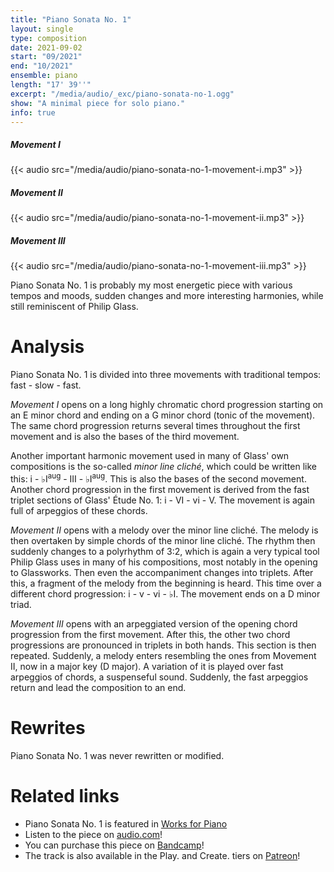 ```yaml
---
title: "Piano Sonata No. 1"
layout: single
type: composition
date: 2021-09-02
start: "09/2021"
end: "10/2021"
ensemble: piano
length: "17' 39''"
excerpt: "/media/audio/_exc/piano-sonata-no-1.ogg"
show: "A minimal piece for solo piano."
info: true
---
```


##### Movement I

{{< audio src="/media/audio/piano-sonata-no-1-movement-i.mp3" >}}

##### Movement II

{{< audio src="/media/audio/piano-sonata-no-1-movement-ii.mp3" >}}

##### Movement III

{{< audio src="/media/audio/piano-sonata-no-1-movement-iii.mp3" >}}

Piano Sonata No. 1 is probably my most energetic piece with various tempos and moods, sudden changes and more interesting harmonies, while still reminiscent of Philip Glass.

# Analysis

Piano Sonata No. 1 is divided into three movements with traditional tempos: fast - slow - fast.

*Movement I* opens on a long highly chromatic chord progression starting on an E minor chord and ending on a G minor chord (tonic of the movement). The same chord progression returns several times throughout the first movement and is also the bases of the third movement. 

Another important harmonic movement used in many of Glass' own compositions is the so-called *minor line cliché*, which could be written like this: i - &#9837;I<sup>aug</sup> - III - &#9837;I<sup>aug</sup>. This is also the bases of the second movement. Another chord progression in the first movement is derived from the fast triplet sections of Glass' Étude No. 1: i - VI - vi - V. The movement is again full of arpeggios of these chords.

*Movement II* opens with a melody over the minor line cliché. The melody is then overtaken by simple chords of the minor line cliché. The rhythm then suddenly changes to a polyrhythm of 3:2, which is again a very typical tool Philip Glass uses in many of his compositions, most notably in the opening to Glassworks. Then even the accompaniment changes into triplets. After this, a fragment of the melody from the beginning is heard. This time over a different chord progression: i - v - vi - &#9837;I. The movement ends on a D minor triad.

*Movement III* opens with an arpeggiated version of the opening chord progression from the first movement. After this, the other two chord progressions are pronounced in triplets in both hands. This section is then repeated. Suddenly, a melody enters resembling the ones from Movement II, now in a major key (D major). A variation of it is played over fast arpeggios of chords, a suspenseful sound. Suddenly, the fast arpeggios return and lead the composition to an end. 

# Rewrites

Piano Sonata No. 1 was never rewritten or modified.

# Related links

- Piano Sonata No. 1 is featured in [Works for Piano](/discography/works-for-piano)
- Listen to the piece on [audio.com](https://audio.com/petr-gersl/collections/gersl-works-for-piano)!
- You can purchase this piece on [Bandcamp](https://pgersl.bandcamp.com/album/ger-l-works-for-piano)!
- The track is also available in the Play. and Create. tiers on [Patreon](https://patreon.com/user?u=98919388)!
